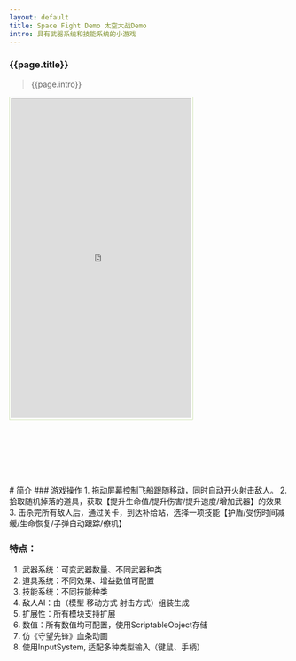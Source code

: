 ```yaml
---
layout: default
title: Space Fight Demo 太空大战Demo
intro: 具有武器系统和技能系统的小游戏
---
```

### {{page.title}}
> {{page.intro}}

<div class="top">
      <div class="gameBox">
          <iframe id="game" width="1080" height="1920" src="https://donald-trump.cyou/games/SpaceFightDemo/"></iframe>
      </div>
</div>
# 简介
### 游戏操作
  1. 拖动屏幕控制飞船跟随移动，同时自动开火射击敌人。
  2. 拾取随机掉落的道具，获取【提升生命值/提升伤害/提升速度/增加武器】的效果
  3.  击杀完所有敌人后，通过关卡，到达补给站，选择一项技能【护盾/受伤时间减缓/生命恢复/子弹自动跟踪/僚机】


### 特点：
  1. 武器系统：可变武器数量、不同武器种类
  2. 道具系统：不同效果、增益数值可配置
  3. 技能系统：不同技能种类
  4. 敌人AI：由（模型 移动方式 射击方式）组装生成
  5. 扩展性：所有模块支持扩展
  6. 数值：所有数值均可配置，使用ScriptableObject存储
  7. 仿《守望先锋》血条动画
  8. 使用InputSystem, 适配多种类型输入（键鼠、手柄）



<style>
        .top {
            height: 700px;
        }


        .gameBox {
            transform-origin: left top;
            top: 8px;
            left: 10px;
            /*widows: %;*/
            width: fit-content;
            height: fit-content;
            /*height: 60%;*/
            scale: 30%;
            border: 1px solid #73AD21;
            padding: 10px;
        }
    </style>
